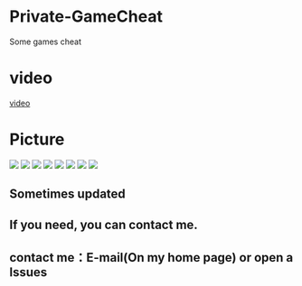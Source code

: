 # Private-GameCheat
Some games cheat 

# video
[video](https://space.bilibili.com/44471237/channel/seriesdetail?sid=2231524)

# Picture
![](https://github.com/ZZZ-Monster/Private-GameCheat/blob/main/%E5%9B%BE%E7%89%87cheat_picture/Paladins1.png)
![](https://github.com/ZZZ-Monster/Private-GameCheat/blob/main/%E5%9B%BE%E7%89%87cheat_picture/Paladins2.png)
![](https://github.com/ZZZ-Monster/Private-GameCheat/blob/main/%E5%9B%BE%E7%89%87cheat_picture/apex1.jpg)
![](https://github.com/ZZZ-Monster/Private-GameCheat/blob/main/%E5%9B%BE%E7%89%87cheat_picture/apex2.jpg)
![](https://github.com/ZZZ-Monster/Private-GameCheat/blob/main/%E5%9B%BE%E7%89%87cheat_picture/%E5%86%9B%E5%9B%A2%E8%A6%81%E5%A1%9E2.png)
![](https://github.com/ZZZ-Monster/Private-GameCheat/blob/main/%E5%9B%BE%E7%89%87cheat_picture/%E6%88%98%E5%9C%B01.2.png)
![](https://github.com/ZZZ-Monster/Private-GameCheat/blob/main/%E5%9B%BE%E7%89%87cheat_picture/%E6%88%98%E5%9C%B01.png)
![](https://github.com/ZZZ-Monster/Private-GameCheat-APEX-Paladins-TF2-BF1-BF5/blob/main/%E5%9B%BE%E7%89%87cheat_picture/BF5.png)

## Sometimes updated

## If you need, you can contact me.
## contact me：E-mail(On my home page) or open a lssues

